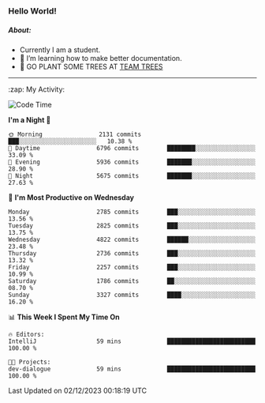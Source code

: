 ### Hello World!

##### About:
- Currently I am a student.
- 🌱 I’m learning how to make better documentation.
- 🌱 GO PLANT SOME TREES AT [TEAM TREES](https://teamtrees.org/)

---
  <summary>:zap: My Activity:</summary>
  
<!--START_SECTION:waka-->
![Code Time](http://img.shields.io/badge/Code%20Time-1%2C267%20hrs%2047%20mins-blue)

**I'm a Night 🦉** 

```text
🌞 Morning                2131 commits        ███░░░░░░░░░░░░░░░░░░░░░░   10.38 % 
🌆 Daytime                6796 commits        ████████░░░░░░░░░░░░░░░░░   33.09 % 
🌃 Evening                5936 commits        ███████░░░░░░░░░░░░░░░░░░   28.90 % 
🌙 Night                  5675 commits        ███████░░░░░░░░░░░░░░░░░░   27.63 % 
```
📅 **I'm Most Productive on Wednesday** 

```text
Monday                   2785 commits        ███░░░░░░░░░░░░░░░░░░░░░░   13.56 % 
Tuesday                  2825 commits        ███░░░░░░░░░░░░░░░░░░░░░░   13.75 % 
Wednesday                4822 commits        ██████░░░░░░░░░░░░░░░░░░░   23.48 % 
Thursday                 2736 commits        ███░░░░░░░░░░░░░░░░░░░░░░   13.32 % 
Friday                   2257 commits        ███░░░░░░░░░░░░░░░░░░░░░░   10.99 % 
Saturday                 1786 commits        ██░░░░░░░░░░░░░░░░░░░░░░░   08.70 % 
Sunday                   3327 commits        ████░░░░░░░░░░░░░░░░░░░░░   16.20 % 
```


📊 **This Week I Spent My Time On** 

```text
🔥 Editors: 
IntelliJ                 59 mins             █████████████████████████   100.00 % 

🐱‍💻 Projects: 
dev-dialogue             59 mins             █████████████████████████   100.00 % 
```


 Last Updated on 02/12/2023 00:18:19 UTC
<!--END_SECTION:waka-->
